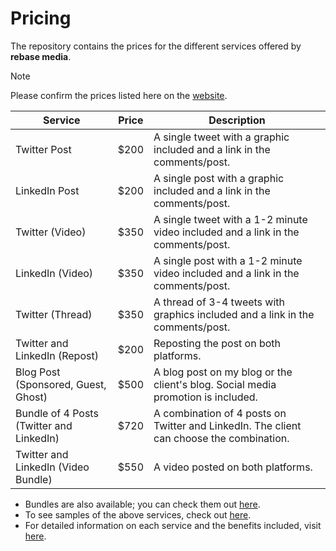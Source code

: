 # Pricing

The repository contains the prices for the different services offered by **rebase media**.

> [!NOTE]
> Please confirm the prices listed here on the [website](https://rebasemedia.com).

| Service | Price | Description |
| --- | --- | --- |
| Twitter Post | $200 | A single tweet with a graphic included and a link in the comments/post. |
| LinkedIn Post | $200 | A single post with a graphic included and a link in the comments/post. |
| Twitter (Video) | $350 | A single tweet with a 1-2 minute video included and a link in the comments/post. |
| LinkedIn (Video) | $350 | A single post with a 1-2 minute video included and a link in the comments/post. |
| Twitter (Thread) | $350 | A thread of 3-4 tweets with graphics included and a link in the comments/post. |
| Twitter and LinkedIn (Repost) | $200 | Reposting the post on both platforms. |
| Blog Post (Sponsored, Guest, Ghost) | $500 | A blog post on my blog or the client's blog. Social media promotion is included. |
| Bundle of 4 Posts (Twitter and LinkedIn) | $720 | A combination of 4 posts on Twitter and LinkedIn. The client can choose the combination. |
| Twitter and LinkedIn (Video Bundle) | $550 | A video posted on both platforms. |

- Bundles are also available; you can check them out [here](https://rebasemedia.com/bundle).
- To see samples of the above services, check out [here](https://github.com/rebasemedia/Samples).
- For detailed information on each service and the benefits included, visit [here](https://github.com/rebasemedia/Services).
